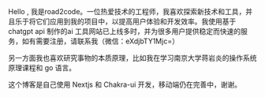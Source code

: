 ---
---

Hello , 我是road2code。一位热爱技术的工程师，我喜欢探索新技术和工具，并且乐于将它们应用到我的项目中，以提高用户体验和开发效率。我使用基于 chatgpt api 制作的ai 工具网站已上线多时，并为很多用户提供稳定而快速的服务，如有需要注册，请联系我（微信：eXdjbTY1Mjc=）

另一方面我也喜欢研究事物的本质原理，比如我在学习南京大学蒋岩炎的操作系统原理课程和 go 语言。


这个博客是自己使用 Nextjs 和 Chakra-ui 开发，移动端仍在完善中，谢谢。

